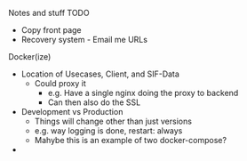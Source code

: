 Notes and stuff TODO

* Copy front page
* Recovery system - Email me URLs



Docker(ize)
* Location of Usecases, Client, and SIF-Data
  - Could proxy it
    - e.g. Have a single nginx doing the proxy to backend
    - Can then also do the SSL
* Development vs Production
  - Things will change other than just versions
  - e.g. way logging is done, restart: always
  - Mahybe this is an example of two docker-compose?
* 
